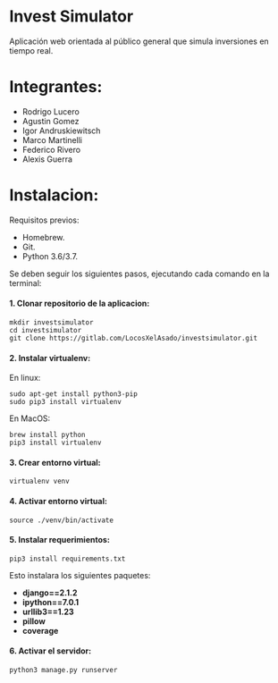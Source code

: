 # Invest Simulator

Aplicación web orientada al público general que simula inversiones en tiempo real.

# Integrantes:

- Rodrigo Lucero
- Agustin Gomez
- Igor Andruskiewitsch
- Marco Martinelli
- Federico Rivero
- Alexis Guerra

# Instalacion:
Requisitos previos:
- Homebrew.
- Git.
- Python 3.6/3.7.  

Se deben seguir los siguientes pasos, ejecutando cada comando en la terminal:
#### 1. Clonar repositorio de la aplicacion:
```
mkdir investsimulator
cd investsimulator
git clone https://gitlab.com/LocosXelAsado/investsimulator.git
```
#### 2. Instalar virtualenv:
En linux: 
```
sudo apt-get install python3-pip
sudo pip3 install virtualenv 
```
En MacOS:
```
brew install python
pip3 install virtualenv
```
#### 3. Crear entorno virtual:
```
virtualenv venv
```
#### 4. Activar entorno virtual:
```
source ./venv/bin/activate
```
#### 5. Instalar requerimientos:
```
pip3 install requirements.txt
```
Esto instalara los siguientes paquetes:
   - **django==2.1.2**
   - **ipython==7.0.1**
   - **urllib3==1.23**    
   - **pillow**
   - **coverage**
#### 6. Activar el servidor:
```
python3 manage.py runserver
```